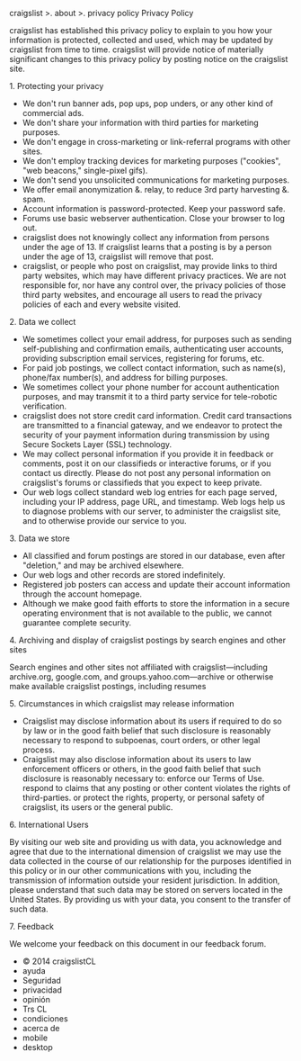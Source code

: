 craigslist >. about >. privacy policy Privacy Policy

craigslist has established this privacy policy to explain to you how your information is protected, collected and used, which may be updated by craigslist from time to time. craigslist will provide notice of materially significant changes to this privacy policy by posting notice on the craigslist site.

1\. Protecting your privacy

*   We don't run banner ads, pop ups, pop unders, or any other kind of commercial ads.
*   We don't share your information with third parties for marketing purposes.
*   We don't engage in cross-marketing or link-referral programs with other sites.
*   We don't employ tracking devices for marketing purposes ("cookies", "web beacons," single-pixel gifs).
*   We don't send you unsolicited communications for marketing purposes.
*   We offer email anonymization &. relay, to reduce 3rd party harvesting &. spam.
*   Account information is password-protected. Keep your password safe.
*   Forums use basic webserver authentication. Close your browser to log out.
*   craigslist does not knowingly collect any information from persons under the age of 13. If craigslist learns that a posting is by a person under the age of 13, craigslist will remove that post.
*   craigslist, or people who post on craigslist, may provide links to third party websites, which may have different privacy practices. We are not responsible for, nor have any control over, the privacy policies of those third party websites, and encourage all users to read the privacy policies of each and every website visited.

2\. Data we collect

*   We sometimes collect your email address, for purposes such as sending self-publishing and confirmation emails, authenticating user accounts, providing subscription email services, registering for forums, etc.
*   For paid job postings, we collect contact information, such as name(s), phone/fax number(s), and address for billing purposes.
*   We sometimes collect your phone number for account authentication purposes, and may transmit it to a third party service for tele-robotic verification.
*   craigslist does not store credit card information. Credit card transactions are transmitted to a financial gateway, and we endeavor to protect the security of your payment information during transmission by using Secure Sockets Layer (SSL) technology.
*   We may collect personal information if you provide it in feedback or comments, post it on our classifieds or interactive forums, or if you contact us directly. Please do not post any personal information on craigslist's forums or classifieds that you expect to keep private.
*   Our web logs collect standard web log entries for each page served, including your IP address, page URL, and timestamp. Web logs help us to diagnose problems with our server, to administer the craigslist site, and to otherwise provide our service to you.

3\. Data we store

*   All classified and forum postings are stored in our database, even after "deletion," and may be archived elsewhere.
*   Our web logs and other records are stored indefinitely.
*   Registered job posters can access and update their account information through the account homepage.
*   Although we make good faith efforts to store the information in a secure operating environment that is not available to the public, we cannot guarantee complete security.

4\. Archiving and display of craigslist postings by search engines and other sites

Search engines and other sites not affiliated with craigslist—including archive.org, google.com, and groups.yahoo.com—archive or otherwise make available craigslist postings, including resumes

5\. Circumstances in which craigslist may release information

*   Craigslist may disclose information about its users if required to do so by law or in the good faith belief that such disclosure is reasonably necessary to respond to subpoenas, court orders, or other legal process.
*   Craigslist may also disclose information about its users to law enforcement officers or others, in the good faith belief that such disclosure is reasonably necessary to: enforce our Terms of Use. respond to claims that any posting or other content violates the rights of third-parties. or protect the rights, property, or personal safety of craigslist, its users or the general public.

6\. International Users

By visiting our web site and providing us with data, you acknowledge and agree that due to the international dimension of craigslist we may use the data collected in the course of our relationship for the purposes identified in this policy or in our other communications with you, including the transmission of information outside your resident jurisdiction. In addition, please understand that such data may be stored on servers located in the United States. By providing us with your data, you consent to the transfer of such data.

7\. Feedback

We welcome your feedback on this document in our feedback forum.

*   © 2014 craigslistCL
*   ayuda
*   Seguridad
*   privacidad
*   opinión
*   Trs CL
*   condiciones
*   acerca de
*   mobile
*   desktop